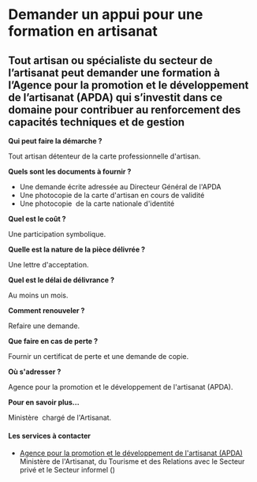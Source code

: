 # Demander un appui pour une formation en artisanat

Tout artisan ou spécialiste du secteur de l’artisanat peut demander une formation à l’Agence pour la promotion et le développement de l’artisanat (APDA) qui s’investit dans ce domaine pour contribuer au renforcement des capacités techniques et de gestion
--------------------------------------------------------------------------------------------------------------------------------------------------------------------------------------------------------------------------------------------------------------

**Qui peut faire la démarche ?**

Tout artisan détenteur de la carte professionnelle d'artisan.  

**Quels sont les documents à fournir ?**

*   Une demande écrite adressée au Directeur Général de l'APDA
*   Une photocopie de la carte d'artisan en cours de validité
*   Une photocopie  de la carte nationale d'identité

**Quel est le coût ?**

Une participation symbolique.  

**Quelle est la nature de la pièce délivrée ?**

Une lettre d'acceptation.

**Quel est le délai de délivrance ?**

Au moins un mois.

**Comment renouveler ?**

Refaire une demande.

**Que faire en cas de perte ?**

Fournir un certificat de perte et une demande de copie.

**Où s'adresser ?**

Agence pour la promotion et le développement de l'artisanat (APDA).

**Pour en savoir plus...** 

Ministère  chargé de l'Artisanat.

#### Les services à contacter

*   [Agence pour la promotion et le développement de l'artisanat (APDA)](../../../services/agence-pour-la-promotion-et-le-developpement-de-lartisanat-apda.md) Ministère de l'Artisanat, du Tourisme et des Relations avec le Secteur privé et le Secteur informel ()